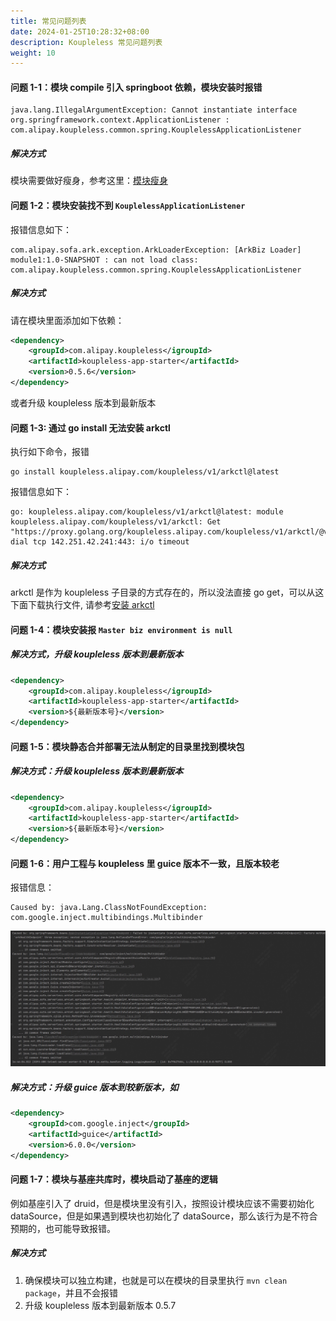 ```yaml
---
title: 常见问题列表
date: 2024-01-25T10:28:32+08:00
description: Koupleless 常见问题列表
weight: 10
---
```


#### 问题 1-1：模块 compile 引入 springboot 依赖，模块安装时报错
```text
java.lang.IllegalArgumentException: Cannot instantiate interface org.springframework.context.ApplicationListener : com.alipay.koupleless.common.spring.KouplelessApplicationListener
```
##### 解决方式
模块需要做好瘦身，参考这里：[模块瘦身](/docs/tutorials/module-development/module-slimming.md)

#### 问题 1-2：模块安装找不到 `KouplelessApplicationListener`
报错信息如下：
```text
com.alipay.sofa.ark.exception.ArkLoaderException: [ArkBiz Loader] module1:1.0-SNAPSHOT : can not load class: com.alipay.koupleless.common.spring.KouplelessApplicationListener
```
##### 解决方式
请在模块里面添加如下依赖：
```xml
<dependency>
    <groupId>com.alipay.koupleless</igroupId>
    <artifactId>koupleless-app-starter</artifactId>
    <version>0.5.6</version>
</dependency>
```
或者升级 koupleless 版本到最新版本

#### 问题 1-3: 通过 go install 无法安装 arkctl
执行如下命令，报错
```shell
go install koupleless.alipay.com/koupleless/v1/arkctl@latest
```
报错信息如下：
```text
go: koupleless.alipay.com/koupleless/v1/arkctl@latest: module koupleless.alipay.com/koupleless/v1/arkctl: Get "https://proxy.golang.org/koupleless.alipay.com/koupleless/v1/arkctl/@v/list": dial tcp 142.251.42.241:443: i/o timeout
```
##### 解决方式
arkctl 是作为 koupleless 子目录的方式存在的，所以没法直接 go get，可以从这下面下载执行文件, 请参考[安装 arkctl](https://github.com/koupleless/koupleless/releases/tag/arkctl-release-0.1.0)

#### 问题 1-4：模块安装报 `Master biz environment is null`

##### 解决方式，升级 koupleless 版本到最新版本
```xml
<dependency>
    <groupId>com.alipay.koupleless</igroupId>
    <artifactId>koupleless-app-starter</artifactId>
    <version>${最新版本号}</version>
</dependency>
```

#### 问题 1-5：模块静态合并部署无法从制定的目录里找到模块包
##### 解决方式：升级 koupleless 版本到最新版本
```xml
<dependency>
    <groupId>com.alipay.koupleless</igroupId>
    <artifactId>koupleless-app-starter</artifactId>
    <version>${最新版本号}</version>
</dependency>
```
#### 问题 1-6：用户工程与 koupleless 里 guice 版本不一致，且版本较老
报错信息：
```text
Caused by: java.Lang.ClassNotFoundException: com.google.inject.multibindings.Multibinder
```
![guice_version_incompatibility.png](imgs/guice_version_incompatibility.png)

##### 解决方式：升级 guice 版本到较新版本，如
```xml
<dependency>
    <groupId>com.google.inject</groupId>
    <artifactId>guice</artifactId>
    <version>6.0.0</version>
</dependency>
```

#### 问题 1-7：模块与基座共库时，模块启动了基座的逻辑
例如基座引入了 druid，但是模块里没有引入，按照设计模块应该不需要初始化 dataSource，但是如果遇到模块也初始化了 dataSource，那么该行为是不符合预期的，也可能导致报错。

##### 解决方式
1. 确保模块可以独立构建，也就是可以在模块的目录里执行 `mvn clean package`，并且不会报错
2. 升级 koupleless 版本到最新版本 0.5.7
